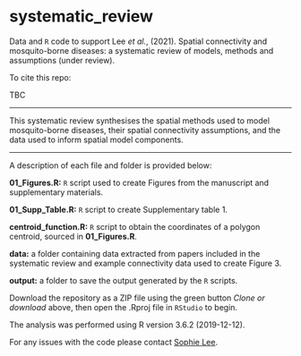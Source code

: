 # systematic_review

Data and `R` code to support Lee *et al.*, (2021). Spatial connectivity and mosquito-borne diseases: a systematic review of models, methods and assumptions
(under review). 

To cite this repo:

TBC

--------------------------------------------------------------------------------

This systematic review synthesises the spatial methods used to model mosquito-borne diseases, their spatial connectivity assumptions, and the data used to inform spatial model components. 

--------------------------------------------------------------------------------

A description of each file and folder is provided below:

  **01_Figures.R:** `R` script used to create Figures from the manuscript and supplementary materials.

  **01_Supp_Table.R:** `R` script to create Supplementary table 1.

  **centroid_function.R:** `R` script to obtain the coordinates of a polygon centroid, sourced in **01_Figures.R**.
  
  **data:** a folder containing data extracted from papers included in the systematic review and example connectivity data used to create Figure 3. 
  
  **output:** a folder to save the output generated by the `R` scripts.
 
Download the repository as a ZIP file using the green button *Clone or download* above, then open the .Rproj file in `RStudio` to begin. 

The analysis was performed using R version 3.6.2 (2019-12-12).

For any issues with the code please contact [Sophie Lee](https://www.lshtm.ac.uk/aboutus/people/lee.sophie).

